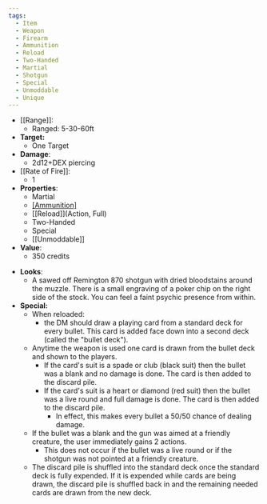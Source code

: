 ```yaml
---
tags:
  - Item
  - Weapon
  - Firearm
  - Ammunition
  - Reload
  - Two-Handed
  - Martial
  - Shotgun
  - Special
  - Unmoddable
  - Unique
---
```

- [[Range]]:
	- Ranged: 5-30-60ft
- **Target:**
	- One Target
- **Damage**:
	- 2d12+DEX piercing
- [[Rate of Fire]]:
	- 1
- **Properties**:
	- Martial
	- [[Ammunition]](4)
	- [[Reload]](Action, Full)
	- Two-Handed
	- Special
	- [[Unmoddable]]
- **Value**:
	- 350 credits
* **Looks**:
	* A sawed off Remington 870 shotgun with dried bloodstains around the muzzle. There is a small engraving of a poker chip on the right side of the stock. You can feel a faint psychic presence from within.
* **Special:**
	* When reloaded:
		* the DM should draw a playing card from a standard deck for every bullet. This card is added face down into a second deck (called the "bullet deck"). 
	* Anytime the weapon is used one card is drawn from the bullet deck and shown to the players. 
		* If the card's suit is a spade or club (black suit) then the bullet was a blank and no damage is done. The card is then added to the discard pile.
		* If the card's suit is a heart or diamond (red suit) then the bullet was a live round and full damage is done. The card is then added to the discard pile.
			* In effect, this makes every bullet a 50/50 chance of dealing damage.
	* If the bullet was a blank and the gun was aimed at a friendly creature, the user immediately gains 2 actions. 
		* This does not occur if the bullet was a live round or if the shotgun was not pointed at a friendly creature.
	* The discard pile is shuffled into the standard deck once the standard deck is fully expended. If it is expended while cards are being drawn, the discard pile is shuffled back in and the remaining needed cards are drawn from the new deck.